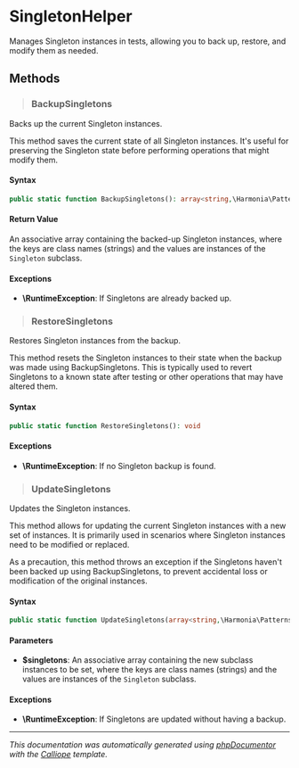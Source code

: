 # SingletonHelper

Manages Singleton instances in tests, allowing you to back up, restore, and
modify them as needed.

## Methods

> ### BackupSingletons

Backs up the current Singleton instances.

This method saves the current state of all Singleton instances. It's
useful for preserving the Singleton state before performing operations
that might modify them.

#### Syntax

```php
public static function BackupSingletons(): array<string,\Harmonia\Patterns\Singleton>
```

#### Return Value

An associative array containing the backed-up Singleton instances, where the keys are class names (strings) and the values are instances of the `Singleton` subclass.

#### Exceptions

- **\RuntimeException**: If Singletons are already backed up.

> ### RestoreSingletons

Restores Singleton instances from the backup.

This method resets the Singleton instances to their state when the backup
was made using BackupSingletons. This is typically used to revert
Singletons to a known state after testing or other operations that may
have altered them.

#### Syntax

```php
public static function RestoreSingletons(): void
```

#### Exceptions

- **\RuntimeException**: If no Singleton backup is found.

> ### UpdateSingletons

Updates the Singleton instances.

This method allows for updating the current Singleton instances with a
new set of instances. It is primarily used in scenarios where Singleton
instances need to be modified or replaced.

As a precaution, this method throws an exception if the Singletons
haven't been backed up using BackupSingletons, to prevent accidental
loss or modification of the original instances.

#### Syntax

```php
public static function UpdateSingletons(array<string,\Harmonia\Patterns\Singleton> $singletons): void
```

#### Parameters

- **$singletons**: An associative array containing the new subclass instances to be set, where the keys are class names (strings) and the values are instances of the `Singleton` subclass.

#### Exceptions

- **\RuntimeException**: If Singletons are updated without having a backup.

---

*This documentation was automatically generated using [phpDocumentor](http://www.phpdoc.org/) with the [Calliope](https://github.com/DaphneWebFramework/Calliope) template.*

